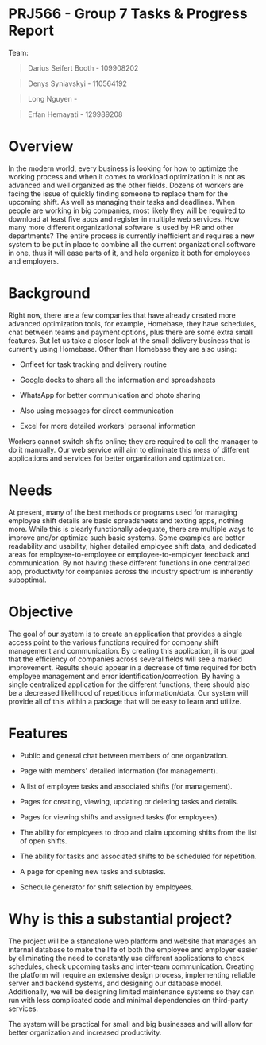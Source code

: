 # PRJ566 - Group 7 Tasks & Progress Report

Team:
> Darius Seifert Booth - 109908202

> Denys Syniavskyi - 110564192

> Long Nguyen - 

> Erfan Hemayati - 129989208

# Overview 

In the modern world, every business is looking for how to optimize the working process and when it comes to workload optimization it is not as advanced and well organized as the other fields. Dozens of workers are facing the issue of quickly finding someone to replace them for the upcoming shift. As well as managing their tasks and deadlines. When people are working in big companies, most likely they will be required to download at least five apps and register in multiple web services. How many more different organizational software is used by HR and other departments? The entire process is currently inefficient and requires a new system to be put in place to combine all the current organizational software in one, thus it will ease parts of it, and help organize it both for employees and employers. 
 

# Background 

Right now, there are a few companies that have already created more advanced optimization tools, for example, Homebase, they have schedules, chat between teams and payment options, plus there are some extra small features. But let us take a closer look at the small delivery business that is currently using Homebase. Other than Homebase they are also using: 

- Onfleet for task tracking and delivery routine  

- Google docks to share all the information and spreadsheets 

- WhatsApp for better communication and photo sharing 

- Also using messages for direct communication 

- Excel for more detailed workers' personal information 

Workers cannot switch shifts online; they are required to call the manager to do it manually. Our web service will aim to eliminate this mess of different applications and services for better organization and optimization. 
 

# Needs 

At present, many of the best methods or programs used for managing employee shift details are basic spreadsheets and texting apps, nothing more. While this is clearly functionally adequate, there are multiple ways to improve and/or optimize such basic systems. Some examples are better readability and usability, higher detailed employee shift data, and dedicated areas for employee-to-employee or employee-to-employer feedback and communication. By not having these different functions in one centralized app, productivity for companies across the industry spectrum is inherently suboptimal. 
 

# Objective 

The goal of our system is to create an application that provides a single access point to the various functions required for company shift management and communication. By creating this application, it is our goal that the efficiency of companies across several fields will see a marked improvement. Results should appear in a decrease of time required for both employee management and error identification/correction. By having a single centralized application for the different functions, there should also be a decreased likelihood of repetitious information/data. Our system will provide all of this within a package that will be easy to learn and utilize. 
 

# Features 

- Public and general chat between members of one organization. 

- Page with members' detailed information (for management). 

- A list of employee tasks and associated shifts (for management). 

- Pages for creating, viewing, updating or deleting tasks and details. 

- Pages for viewing shifts and assigned tasks (for employees). 

- The ability for employees to drop and claim upcoming shifts from the list of open shifts. 

- The ability for tasks and associated shifts to be scheduled for repetition.  

- A page for opening new tasks and subtasks. 

- Schedule generator for shift selection by employees. 

 

# Why is this a substantial project? 

The project will be a standalone web platform and website that manages an internal database to make the life of both the employee and employer easier by eliminating the need to constantly use different applications to check schedules, check upcoming tasks and inter-team communication. Creating the platform will require an extensive design process, implementing reliable server and backend systems, and designing our database model. Additionally, we will be designing limited maintenance systems so they can run with less complicated code and minimal dependencies on third-party services. 

The system will be practical for small and big businesses and will allow for better organization and increased productivity. 
